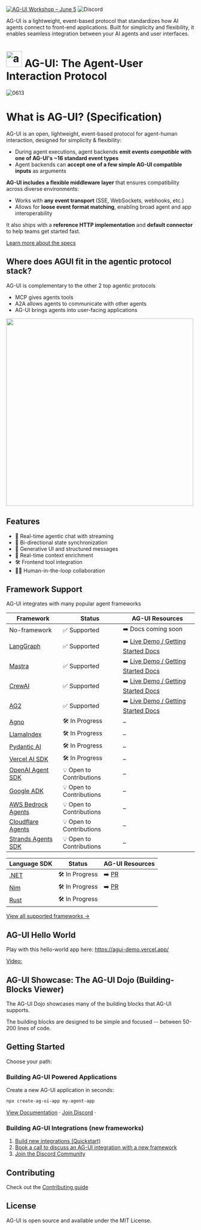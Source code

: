 [![AG-UI Workshop – June 5](https://img.shields.io/badge/AG--UI%20Workshop%20%E2%80%94June%2019-blue?style=flat-square)](https://go.copilotkit.ai/ag-ui-build-an-agent-canvas)
![Discord](https://img.shields.io/discord/1379082175625953370?logo=discord&logoColor=%23FFFFFF&label=Discord&color=%236963ff)

AG-UI is a lightweight, event-based protocol that standardizes how AI agents connect to front-end applications. Built for simplicity and flexibility, it enables seamless integration between your AI agents and user interfaces.


# <img src="https://github.com/user-attachments/assets/ebc0dd08-8732-4519-9b6c-452ce54d8058" alt="ag-ui Logo" height="42px" /> AG-UI: The Agent-User Interaction Protocol

![0613](https://github.com/user-attachments/assets/bec3bc01-d8f2-4667-885e-028cbcbc8439)



# What is AG-UI? (Specification)

AG-UI is an open, lightweight, event-based protocol for agent-human interaction, designed for simplicity & flexibility:

- During agent executions, agent backends **emit events _compatible_ with one of AG-UI's ~16 standard event types**
- Agent backends can **accept one of a few simple AG-UI compatible inputs** as arguments

**AG-UI includes a flexible middleware layer** that ensures compatibility across diverse environments:

- Works with **any event transport** (SSE, WebSockets, webhooks, etc.)
- Allows for **loose event format matching**, enabling broad agent and app interoperability

It also ships with a **reference HTTP implementation** and **default connector** to help teams get started fast.

[Learn more about the specs](https://docs.ag-ui.com/introduction)


## Where does AGUI fit in the agentic protocol stack?
AG-UI is complementary to the other 2 top agentic protocols
- MCP gives agents tools
- A2A allows agents to communicate with other agents
- AG-UI brings agents into user-facing applications
  

    
<img src="https://github.com/user-attachments/assets/8cdaa246-2eb9-4f51-9a2c-c3991b064bb2" height="500px" />
    


  

## Features

- 💬 Real-time agentic chat with streaming
- 🔄 Bi-directional state synchronization
- 🧩 Generative UI and structured messages
- 🧠 Real-time context enrichment
- 🛠️ Frontend tool integration
- 🧑‍💻 Human-in-the-loop collaboration

## Framework Support

AG-UI integrates with many popular agent frameworks

| Framework                                                          | Status                   | AG-UI Resources                                                              |
| ------------------------------------------------------------------ | ------------------------ | ---------------------------------------------------------------------------- |
| No-framework                                            | ✅ Supported             | ➡️ Docs coming soon       |
| [LangGraph](https://www.langchain.com/langgraph)                   | ✅ Supported             | ➡️ [Live Demo / Getting Started Docs](https://v0-langgraph-land.vercel.app/) |
| [Mastra](https://mastra.ai/)                                       | ✅ Supported             | ➡️ [Live Demo / Getting Started Docs](https://v0-mastra-land.vercel.app/)    |
| [CrewAI](https://crewai.com/)                                      | ✅ Supported             | ➡️ [Live Demo / Getting Started Docs](https://v0-crew-land.vercel.app/)      |
| [AG2](https://ag2.ai/)                                             | ✅ Supported             | ➡️ [Live Demo / Getting Started Docs](https://v0-ag2-land.vercel.app/)       |
| [Agno](https://github.com/agno-agi/agno)                           | 🛠️ In Progress           | –                                                                            |
| [LlamaIndex](https://github.com/run-llama/llama_index)                            | 🛠️ In Progress           | –                                                                            |
| [Pydantic AI](https://github.com/pydantic/pydantic-ai)                            | 🛠️ In Progress           | –                                                                            |
| [Vercel AI SDK](https://github.com/vercel/ai)                      | 🛠️ In Progress           | –                                                                            |
| [OpenAI Agent SDK](https://openai.github.io/openai-agents-python/) | 💡 Open to Contributions | –                                                                            |
| [Google ADK](https://google.github.io/adk-docs/get-started/)       | 💡 Open to Contributions | –                                                                            |
| [AWS Bedrock Agents](https://aws.amazon.com/bedrock/agents/)       | 💡 Open to Contributions | –                                                                            |
| [Cloudflare Agents](https://developers.cloudflare.com/agents/)     | 💡 Open to Contributions | –                                                                            |
| [Strands Agents SDK](https://github.com/strands-agents/sdk-python) | 💡 Open to Contributions | –                                                                            |

| Language SDK                                                      | Status                | AG-UI Resources                                                                 |
| ------------------------------------------------------------------ | ------------------------ | ---------------------------------------------------------------------------- |
| [.NET]()                                                           | 🛠️ In Progress               | ➡️ [PR](https://github.com/ag-ui-protocol/ag-ui/pull/38)                 |
| [Nim]()                                                            | 🛠️ In Progress               | ➡️ [PR](https://github.com/ag-ui-protocol/ag-ui/pull/29)                 |
| [Rust]()                                                           | 🛠️ In Progress               |                    |


[View all supported frameworks →](https://ag-ui.com/frameworks)



## AG-UI Hello World

Play with this hello-world app here: https://agui-demo.vercel.app/

[Video:](https://github.com/user-attachments/assets/18c03330-1ebc-4863-b2b8-cc6c3a4c7bae)


## AG-UI Showcase: The AG-UI Dojo (Building-Blocks Viewer)
The AG-UI Dojo showcases many of the building blocks that AG-UI supports.

The building blocks are designed to be simple and focused -- between 50-200 lines of code.

## Getting Started

Choose your path:

### Building AG-UI Powered Applications

Create a new AG-UI application in seconds:

```bash
npx create-ag-ui-app my-agent-app
```

[View Documentation](https://ag-ui.com) · [Join Discord](https://discord.gg/Jd3FzfdJa8) · 

### Building AG-UI Integrations (new frameworks)

1. [Build new integrations (Quickstart)](https://docs.ag-ui.com/quickstart/introduction)
2. [Book a call to discuss an AG-UI integration with a new framework](https://calendly.com/markus-copilotkit/ag-ui)
3. [Join the Discord Community](https://discord.gg/Jd3FzfdJa8)


## Contributing

Check out the [Contributing guide](https://github.com/ag-ui-protocol/ag-ui/blob/main/CONTRIBUTING.md)


## License

AG-UI is open source and available under the MIT License.
